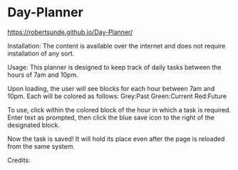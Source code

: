 # Day-Planner

https://robertsunde.github.io/Day-Planner/

Installation:
The content is available over the internet and does not require installation of any sort.

Usage:
This planner is designed to keep track of daily tasks between the hours of 7am and 10pm.


Upon loading, the user will see blocks for each hour between 7am and 10pm.
Each will be colored as follows:
Grey:Past
Green:Current
Red:Future

To use, click within the colored block of the hour in which a task is required. Enter text as prompted, then click the blue save icon to the right of the designated block.

Now the task is saved! It will hold its place even after the page is reloaded from the same system. 



Credits:

